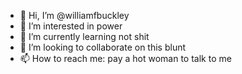 - 👋 Hi, I’m @williamfbuckley
- 👀 I’m interested in power
- 🌱 I’m currently learning not shit
- 💞️ I’m looking to collaborate on this blunt
- 📫 How to reach me: pay a hot woman to talk to me 

<!---
williamfbuckley/williamfbuckley is a ✨ special ✨ repository because its `README.md` (this file) appears on your GitHub profile.
You can click the Preview link to take a look at your changes.
--->
